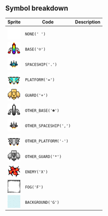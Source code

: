 <meta charset="UTF-8">

## Symbol breakdown
| Sprite | Code | Description |
| -------- | -------- | -------- |
|<img src="https://github.com/codenjoyme/codenjoy-selfdefense/raw/master/src/main/webapp/resources/selfdefense/sprite/none.png" style="width:40px;" /> | `NONE(' ')` |  | 
|<img src="https://github.com/codenjoyme/codenjoy-selfdefense/raw/master/src/main/webapp/resources/selfdefense/sprite/base.png" style="width:40px;" /> | `BASE('☺')` |  | 
|<img src="https://github.com/codenjoyme/codenjoy-selfdefense/raw/master/src/main/webapp/resources/selfdefense/sprite/spaceship.png" style="width:40px;" /> | `SPACESHIP('.')` |  | 
|<img src="https://github.com/codenjoyme/codenjoy-selfdefense/raw/master/src/main/webapp/resources/selfdefense/sprite/platform.png" style="width:40px;" /> | `PLATFORM('=')` |  | 
|<img src="https://github.com/codenjoyme/codenjoy-selfdefense/raw/master/src/main/webapp/resources/selfdefense/sprite/guard.png" style="width:40px;" /> | `GUARD('+')` |  | 
|<img src="https://github.com/codenjoyme/codenjoy-selfdefense/raw/master/src/main/webapp/resources/selfdefense/sprite/other_base.png" style="width:40px;" /> | `OTHER_BASE('☻')` |  | 
|<img src="https://github.com/codenjoyme/codenjoy-selfdefense/raw/master/src/main/webapp/resources/selfdefense/sprite/other_spaceship.png" style="width:40px;" /> | `OTHER_SPACESHIP(',')` |  | 
|<img src="https://github.com/codenjoyme/codenjoy-selfdefense/raw/master/src/main/webapp/resources/selfdefense/sprite/other_platform.png" style="width:40px;" /> | `OTHER_PLATFORM('-')` |  | 
|<img src="https://github.com/codenjoyme/codenjoy-selfdefense/raw/master/src/main/webapp/resources/selfdefense/sprite/other_guard.png" style="width:40px;" /> | `OTHER_GUARD('*')` |  | 
|<img src="https://github.com/codenjoyme/codenjoy-selfdefense/raw/master/src/main/webapp/resources/selfdefense/sprite/enemy.png" style="width:40px;" /> | `ENEMY('X')` |  | 
|<img src="https://github.com/codenjoyme/codenjoy-selfdefense/raw/master/src/main/webapp/resources/selfdefense/sprite/fog.png" style="width:40px;" /> | `FOG('F')` |  | 
|<img src="https://github.com/codenjoyme/codenjoy-selfdefense/raw/master/src/main/webapp/resources/selfdefense/sprite/background.png" style="width:40px;" /> | `BACKGROUND('G')` |  | 
